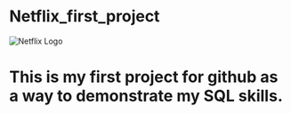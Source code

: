 # Netflix_first_project

![Netflix Logo]([https://github.com/Kez123man/Netflix_first_project/commit/a99cb97a00bb887ef1e41af5dbb980d082412bac](https://github.com/Kez123man/Netflix_first_project/blob/main/Couleur-logo-Netflix-3668402216.jpg))

# This is my first project for github as a way to demonstrate my SQL skills. 
